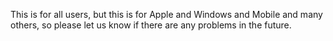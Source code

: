 This is for all users, but this is for Apple and Windows and Mobile and many others, so please let us know if there are any problems in the future.
